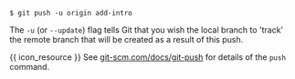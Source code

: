 ```{.no-line-numbers}
$ git push -u origin add-intro
```

The `-u` (or `--update`) flag tells Git that you wish the local branch to 'track' the remote branch that will be created as a result of this push.

{{ icon_resource }} See [git-scm.com/docs/git-push](https://git-scm.com/docs/git-push) for details of the `push` command.
